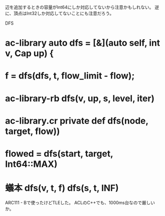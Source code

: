 
辺を追加するときの容量がInt64にしか対応してないから注意かもしれない。
逆に、頂点はInt32しか対応してないことにも注意だろう。

DFS
  # ac-library auto dfs = [&](auto self, int v, Cap up) {
  #                 f = dfs(dfs, t, flow_limit - flow);
  # ac-library-rb dfs(v, up, s, level, iter)
  # ac-library.cr private def dfs(node, target, flow))
  #               flowed = dfs(start, target, Int64::MAX)
  # 蟻本 dfs(v, t, f) dfs(s, t, INF)

ARC111 - Bで使ったけどTLEした。
ACLのC++でも、1000ms台なので厳しいか。
